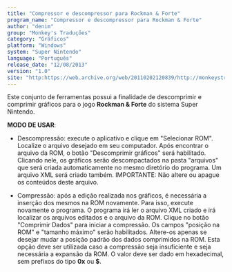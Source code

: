 ```yaml
---
title: "Compressor e descompressor para Rockman & Forte"
program_name: "Compressor e descompressor para Rockman & Forte"
author: "denim"
group: "Monkey's Traduções"
category: "Gráficos"
platform: "Windows"
system: "Super Nintendo"
language: "Português"
release_date: "12/08/2013"
version: "1.0"
site: "http:https://web.archive.org/web/20110202120839/http://monkeystraducoes.com/ (fora do ar)"
---
```

Este conjunto de ferramentas possui a finalidade de descomprimir e comprimir gráficos para o jogo <b>Rockman & Forte</b> do sistema Super Nintendo.

<b>MODO DE USAR</b>:

- Descompressão: execute o aplicativo e clique em "Selecionar ROM". Localize o arquivo desejado em seu computador. Após encontrar o arquivo da ROM, o botão "Descomprimir gráficos" será habilitado. Clicando nele, os gráficos serão descompactados na pasta "arquivos" que será criada automaticamente no mesmo diretório do programa. Um arquivo XML será criado também. IMPORTANTE: Não altere ou apague os conteúdos deste arquivo.

- Compressão: após a edição realizada nos gráficos, é necessária a inserção dos mesmos na ROM novamente. Para isso, execute novamente o programa. O programa irá ler o arquivo XML criado e irá localizar os arquivos editados e o arquivo da ROM. Clique no botão "Comprimir Dados" para iniciar a compressão. Os campos "posição na ROM" e "tamanho máximo" serão habilitados. Altere-os apenas se desejar mudar a posição padrão dos dados comprimidos na ROM. Esta opção deve ser utilizada caso a compressão seja insuficiente e seja necessária a expansão da ROM. O valor deve ser dado em hexadecimal, sem prefixos do tipo <b>0x</b> ou <b>$</b>.
